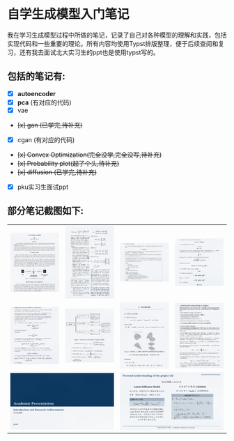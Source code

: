 # 自学生成模型入门笔记

我在学习生成模型过程中所做的笔记，记录了自己对各种模型的理解和实践，包括实现代码和一些重要的理论。所有内容均使用Typst排版整理，便于后续查阅和复习，还有我去面试北大实习生的ppt也是使用typst写的。

## 包括的笔记有:

- [x] **autoencoder**
- [x] **pca** (有对应的代码)
- [x] vae
- <del>[x] gan (已学完,待补充)</del>
- [x] cgan (有对应的代码)
- <del>[x] Convex Optimization(完全没学,完全没写,待补充)</del>
- <del>[x] Probability plot(起了个头,待补充)</del>
- <del>[x] diffusion (已学完,待补充)</del>
- [x] pku实习生面试ppt 

## 部分笔记截图如下:

 <div align="center">
    <table>
        <tr>
            <td><img src="./img/autoencoder_ex.png" width="200"/></td>
            <td><img src="./img/pca.png" width="200"/></td>
            <td><img src="./img/vae_algorithm.png" width="200"/></td>
            <td><img src="./img/vae_gass.png" width="200"/></td>
        </tr>
        <tr>
            <td><img src="./img/vae_kl_elbo.png" width="200"/></td>
            <td><img src="./img/probabilityplot.png" width="200"/></td>
            <td><img src="./img/convexoptimization.png" width="200"/></td>
            <td><img src="./img/diffusion.png" width="200"/></td>
        </tr>
        <tr>
            <td colspan="2"><img src="./img/ppt_3.png" width="400"/></td>
            <td colspan="2"><img src="./img/ppt_1.png" width="400"/></td>
        </tr>
    </table>
</div>